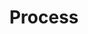 ---
title: "Process"
image: /img/values.jpg
text: >
    Building the right team is way more important than the process, so we try to keep this light. We also document our currently preferred [tools and techniques](/tools) which we update regularly to reflect our actual working practises.
footer: >
    **If you want to discuss us fitting into your process or want a tailored execution plan we are happy to expand on this in a pitch. [Let us Pitch?](/contact)**
process:
  - heading: "1. Establish Fit & Agree Mission"
    text: >
      Within the first conversation with a client we establish if there is a fit. Our goal is to answer three questions.


      1> Are we trying to build a product that delivers lasting value?
      
      
      2> Can we realistically deliver what is needed?
      
      
      3> Are we ready to execute?
    imageUrl: "/img/skate.jpg"

  - heading: "2. Blend a Team"
    text: >          
      The recipe for success always starts with the right team.


      The roles a team need vary based on the project, and on what skills our client brings to the table. 


      [Our people](/people) are mostly skilled adaptable generalists, each having their own specialities and strengths. We can deliver a good job across most aspects of the project.  
      

      That said, it is important to make sure we have the right mix of business skills, technical skills and specialist skills to succeed. If we need to call in specialist expertise to deliver we will let you know.
      
      
    imageUrl: "/img/long-term-value-2.jpg"

  - heading: "3. Execute"
    text: >
      We put a lot of effort into picking the right people, and are not dogmatic on process. However, there are various traits to our execution which we believe are important.
      

      In a nutshell we will aim to deliver early and often, to have regular change review, prioritization and planning meetings, to focus on finshing things and limiting work in progress. 
      
      
      Probably most importantly, to be listening and open to change when our team say things are not working. 

    imageUrl: "/img/long-term-value-2.jpg"

  - heading: "4. Amplify"
    text: >
      Delivery is not done when the product is launched. It is done when value is created and maximized. 
      
      
      This can be measured in sales, sign-ups, lessons learnt from failures or brand-awareness. 
      
      
      We take care for each task to understand what needs to be realised to maximize its success. 
      
      
      We do not consider a task or engagement complete, until we have amplified the value to its full potential. 
    imageUrl: "/img/long-term-value-2.jpg"
---